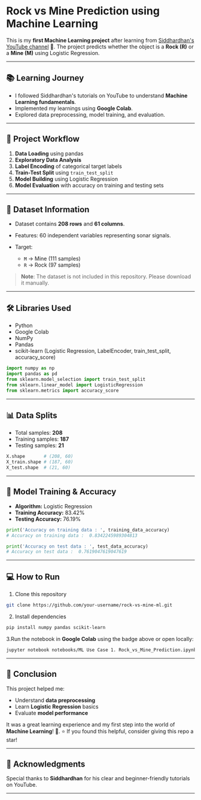 # Rock vs Mine Prediction using Machine Learning

This is my **first Machine Learning project** after learning from [Siddhardhan's YouTube channel](https://www.youtube.com/@Siddhardhan) 🚀.
The project predicts whether the object is a **Rock (R)** or a **Mine (M)** using Logistic Regression.

---

## 📚 Learning Journey

* I followed Siddhardhan's tutorials on YouTube to understand **Machine Learning fundamentals**.
* Implemented my learnings using **Google Colab**.
* Explored data preprocessing, model training, and evaluation.

---

## 🔁 Project Workflow

1. **Data Loading** using pandas  
2. **Exploratory Data Analysis**  
3. **Label Encoding** of categorical target labels  
4. **Train-Test Split** using `train_test_split`  
5. **Model Building** using Logistic Regression  
6. **Model Evaluation** with accuracy on training and testing sets

---

## 📂 Dataset Information

* Dataset contains **208 rows** and **61 columns**.
* Features: 60 independent variables representing sonar signals.
* Target:

  * `M` → Mine (111 samples)
  * `R` → Rock (97 samples)

> **Note**: The dataset is not included in this repository. Please download it manually.
---

## 🛠️ Libraries Used

- Python
- Google Colab
- NumPy
- Pandas
- scikit-learn (Logistic Regression, LabelEncoder, train_test_split, accuracy_score)

```python
import numpy as np
import pandas as pd
from sklearn.model_selection import train_test_split
from sklearn.linear_model import LogisticRegression
from sklearn.metrics import accuracy_score
```

---

## 📊 Data Splits

* Total samples: **208**
* Training samples: **187**
* Testing samples: **21**

```python
X.shape       # (208, 60)
X_train.shape # (187, 60)
X_test.shape  # (21, 60)
```

---

## 🤖 Model Training & Accuracy

* **Algorithm:** Logistic Regression
* **Training Accuracy:** 83.42%
* **Testing Accuracy:** 76.19%

```python
print('Accuracy on training data : ', training_data_accuracy)
# Accuracy on training data :  0.8342245989304813

print('Accuracy on test data : ', test_data_accuracy)
# Accuracy on test data :  0.7619047619047619
```

---

## 💻 How to Run

1. Clone this repository

```bash
git clone https://github.com/your-username/rock-vs-mine-ml.git
```

2. Install dependencies

```bash
pip install numpy pandas scikit-learn
```

3.Run the notebook in **Google Colab** using the badge above or open locally:

```bash
jupyter notebook notebooks/ML Use Case 1. Rock_vs_Mine_Prediction.ipynb
```

---

## 🎯 Conclusion

This project helped me:

* Understand **data preprocessing**
* Learn **Logistic Regression** basics
* Evaluate **model performance**

It was a great learning experience and my first step into the world of **Machine Learning**! 🚀. ⭐️ If you found this helpful, consider giving this repo a star!

---

## 🙌 Acknowledgments

Special thanks to **Siddhardhan** for his clear and beginner-friendly tutorials on YouTube.

---
